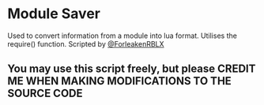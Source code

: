 # Module Saver
Used to convert information from a module into lua format. Utilises the require() function.
Scripted by [@ForleakenRBLX](https://www.youtube.com/@ForleakenRBLX)

## You may use this script freely, but please CREDIT ME WHEN MAKING MODIFICATIONS TO THE SOURCE CODE

